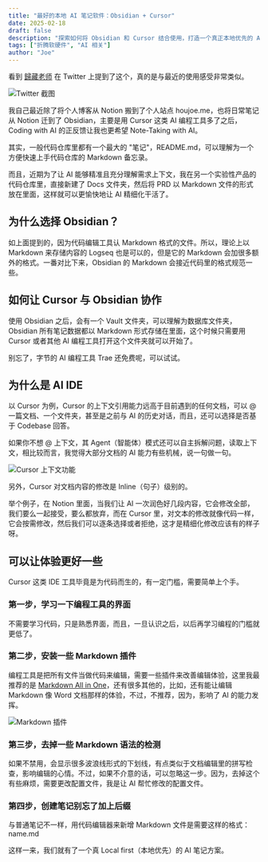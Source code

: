 ```yaml
---
title: "最好的本地 AI 笔记软件：Obsidian + Cursor"
date: 2025-02-18
draft: false
description: "探索如何将 Obsidian 和 Cursor 结合使用，打造一个真正本地优先的 AI 笔记解决方案"
tags: ["折腾软硬件", "AI 相关"]
author: "Joe"
---
```


看到 [歸藏老师](https://x.com/op7418/status/1891827233423012308) 在 Twitter 上提到了这个，真的是与最近的使用感受非常类似。

![Twitter 截图](/images/posts/best-local-ai-note-taking-tools/twitter-screenshot.webp)

我自己最近除了将个人博客从 Notion 搬到了个人站点 houjoe.me，也将日常笔记从 Notion 迁到了 Obsidian，主要是用 Cursor 这类 AI 编程工具多了之后，Coding with AI 的正反馈让我也更希望 Note-Taking with AI。

其实，一般代码仓库里都有一个最大的 "笔记"，README.md，可以理解为一个方便快速上手代码仓库的 Markdown 备忘录。

而且，近期为了让 AI 能够精准且充分理解需求上下文，我在另一个实验性产品的代码仓库里，直接新建了 Docs 文件夹，然后将 PRD 以 Markdown 文件的形式放在里面，这样就可以更愉快地让 AI 精细化干活了。

## 为什么选择 Obsidian？

如上面提到的，因为代码编辑工具认 Markdown 格式的文件。所以，理论上以 Markdown 来存储内容的 Logseq 也是可以的，但是它的 Markdown 会加很多额外的格式。一番对比下来，Obsidian 的 Markdown 会接近代码里的格式规范一些。

## 如何让 Cursor 与 Obsidian 协作

使用 Obsidian 之后，会有一个 Vault 文件夹，可以理解为数据库文件夹，Obsidian 所有笔记数据都以 Markdown 形式存储在里面，这个时候只需要用 Cursor 或者其他 AI 编程工具打开这个文件夹就可以开始了。

别忘了，字节的 AI 编程工具 Trae 还免费呢，可以试试。

## 为什么是 AI IDE

以 Cursor 为例，Cursor 的上下文引用能力远高于目前遇到的任何文档，可以 @ 一篇文档、一个文件夹，甚至是之前与 AI 的历史对话，而且，还可以选择是否基于 Codebase 回答。

如果你不想 @ 上下文，其 Agent（智能体）模式还可以自主拆解问题，读取上下文，相比较而言，我觉得大部分文档的 AI 能力有些机械，说一句做一句。

![Cursor 上下文功能](/images/posts/best-local-ai-note-taking-tools/cursor-context.webp)

另外，Cursor 对文档内容的修改是 Inline（句子）级别的。

举个例子，在 Notion 里面，当我们让 AI 一次润色好几段内容，它会修改全部，我们要么一起接受，要么都放弃，而在 Cursor 里，对文本的修改就像代码一样，它会按需修改，然后我们可以逐条选择或者拒绝，这才是精细化修改应该有的样子呀。

## 可以让体验更好一些

Cursor 这类 IDE 工具毕竟是为代码而生的，有一定门槛，需要简单上个手。

### 第一步，学习一下编程工具的界面

不需要学习代码，只是熟悉界面，而且，一旦认识之后，以后再学习编程的门槛就更低了。

### 第二步，安装一些 Markdown 插件

编程工具是把所有文件当做代码来编辑，需要一些插件来改善编辑体验，这里我最推荐的是 [Markdown All in One](https://marketplace.cursorapi.com/items?itemName=yzhang.markdown-all-in-one)，还有很多其他的，比如，还有能让编辑 Markdown 像 Word 文档那样的体验，不过，不推荐，因为，影响了 AI 的能力发挥。

![Markdown 插件](/images/posts/best-local-ai-note-taking-tools/markdown-plugin.webp)

### 第三步，去掉一些 Markdown 语法的检测

如果不禁用，会显示很多波浪线形式的下划线，有点类似于文档编辑里的拼写检查，影响编辑的心情。不过，如果不介意的话，可以忽略这一步。因为，去掉这个有些麻烦，需要更改配置文件，我是让 AI 帮忙修改的配置文件。

### 第四步，创建笔记别忘了加上后缀

与普通笔记不一样，用代码编辑器来新增 Markdown 文件是需要这样的格式：name.md

这样一来，我们就有了一个真 Local first（本地优先）的 AI 笔记方案。